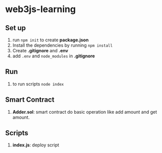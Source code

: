 # web3js-learning

## Set up

1. run `npm init` to create **package.json**
2. Install the dependencies by running `npm install`
3. Create **.gitignore** and **.env** 
4. add `.env` and `node_modules` in **.gitignore**

## Run

1. to run scripts `node index`
## Smart Contract

1. **Adder.sol**: smart contract do basic operation like add amount and get amount.

## Scripts

1. **index.js**: deploy script

